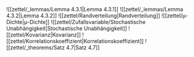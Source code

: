 ![[zettel/_lemmas/Lemma 4.3.1|Lemma 4.3.1]]
![[zettel/_lemmas/Lemma 4.3.2|Lemma 4.3.2]]
![[zettel/Randverteilung|Randverteilung]]
![[zettel/μ-Dichte|μ-Dichte]]
![[zettel/Zufallsvariable/Stochastische Unabhängigkeit|Stochastische Unabhängigkeit]]
![[zettel/Kovarianz|Kovarianz]]
![[zettel/Korrelationskoeffizient|Korrelationskoeffizient]]
![[zettel/_theorems/Satz 4.7|Satz 4.7]]